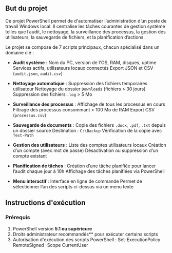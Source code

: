 ## But du projet

Ce projet PowerShell permet de d'automatiser l’administration d’un poste de travail Windows local. Il centralise les tâches courantes de gestion système telles que l’audit, le nettoyage, la surveillance des processus, la gestion des utilisateurs, la sauvegarde de fichiers, et la planification d’actions.

Le projet se compose de 7 scripts principaux, chacun spécialisé dans un domaine clé :

- **Audit système** :
  Nom du PC, version de l'OS, RAM, disques, uptime
  Services actifs, utilisateurs locaux connectés
  Export JSON et CSV (`audit.json`, `audit.csv`)

- **Nettoyage automatique** :
  Suppression des fichiers temporaires utilisateur
  Nettoyage du dossier `Downloads` (fichiers > 30 jours)
  Suppression des fichiers `.log` > 5 Mo

- **Surveillance des processus** :
  Affichage de tous les processus en cours
  Filtrage des processus consommant > 100 Mo de RAM
  Export CSV (`processus.csv`)

- **Sauvegarde de documents** :
  Copie des fichiers `.docx`, `.pdf`, `.txt` depuis un dossier source
  Destination : `C:\Backup`
  Vérification de la copie avec `Test-Path`

- **Gestion des utilisateurs** :
  Liste des comptes utilisateurs locaux
  Création d’un compte (avec mot de passe)
  Désactivation ou suppression d’un compte existant

- **Planification de tâches** :
  Création d’une tâche planifiée pour lancer l’audit chaque jour à 10h
  Affichage des tâches planifiées via PowerShell

- **Menu interactif** :
  Interface en ligne de commande
  Permet de sélectionner l’un des scripts ci-dessus via un menu texte

## Instructions d'exécution

### Prérequis

1. PowerShell version **5.1 ou supérieure**
2. Droits administrateur recommandés** pour exécuter certains scripts
3. Autorisation d'exécution des scripts PowerShell : Set-ExecutionPolicy RemoteSigned -Scope CurrentUser
